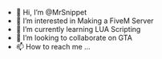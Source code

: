 - 👋 Hi, I’m @MrSnippet
- 👀 I’m interested in Making a FiveM Server
- 🌱 I’m currently learning LUA Scripting
- 💞️ I’m looking to collaborate on GTA
- 📫 How to reach me ...

<!---
MrSnippet/MrSnippet is a ✨ special ✨ repository because its `README.md` (this file) appears on your GitHub profile.
You can click the Preview link to take a look at your changes.
--->
